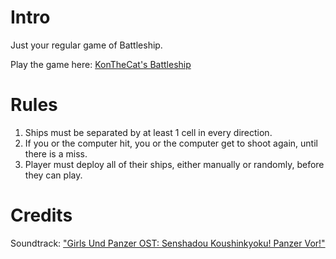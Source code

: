 # Intro

Just your regular game of Battleship.

Play the game here: [KonTheCat's Battleship](https://battleship.konthecat.com/)

# Rules

1. Ships must be separated by at least 1 cell in every direction.
2. If you or the computer hit, you or the computer get to shoot again, until there is a miss. 
3. Player must deploy all of their ships, either manually or randomly, before they can play. 

# Credits

Soundtrack: ["Girls Und Panzer OST: Senshadou Koushinkyoku! Panzer Vor!"](https://www.youtube.com/watch?v=val5LZ-YURo)